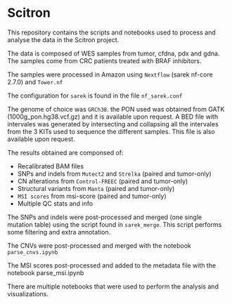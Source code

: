 # Scitron

This repository contains the scripts and notebooks used to process and analyse
the data in the Scitron project. 

The data is composed of WES samples from tumor, cfdna, pdx and gdna. The samples
come from CRC patients treated with BRAF inhibitors. 

The samples were processed in Amazon using `Nextflow` (sarek nf-core 2.7.0) and `Tower.nf`

The configuration for `sarek` is found in the file `nf_sarek.conf`

The genome of choice was `GRCh38`. the PON used was obtained from GATK (1000g_pon.hg38.vcf.gz)
and it is available upon request. A BED file with intervales was generated by intersecting
and collapsing all the intervales from the 3 KITs used to sequence the different samples.
This file is also available upon request. 

The results obtained are componsed of: 

* Recalibrated BAM files 
* SNPs and indels from `Mutect2` and `Strelka` (paired and tumor-only)
* CN alterations from `Control-FREEC` (paired and tumor-only)
* Structural variants from `Manta` (paired and tumor-only)
* `MSI scores` from msi-score (paired and tumor-only)
* Multiple QC stats and info 

The SNPs and indels were post-processed and merged (one single mutation table) using
the script found in `sarek_merge`. This script performs some filtering and extra annotation. 

The CNVs were post-processed and merged with the notebook `parse_cnvs.ipynb`

The MSI scores post-processed and added to the metadata file with the notebook parse_msi.ipynb

There are multiple notebooks that were used to perform the analysis and visualizations. 

